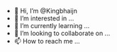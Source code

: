 - 👋 Hi, I’m @Kingbhaijn
- 👀 I’m interested in ...
- 🌱 I’m currently learning ...
- 💞️ I’m looking to collaborate on ...
- 📫 How to reach me ...

<!---
Kingbhaijn/Kingbhaijn is a ✨ special ✨ repository because its `README.md` (this file) appears on your GitHub profile.
You can click the Preview link to take a look at your changes.
--->
